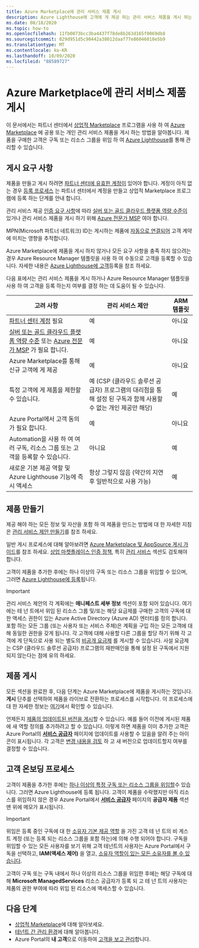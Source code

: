 ```yaml
---
title: Azure Marketplace에 관리 서비스 제품 게시
description: Azure Lighthouse에 고객에 게 제공 하는 관리 서비스 제품을 게시 하는 방법에 대해 알아봅니다.
ms.date: 08/18/2020
ms.topic: how-to
ms.openlocfilehash: 11fb0073bcc3ba4437f78de8b263d165f0069db8
ms.sourcegitcommit: 829d951d5c90442a38012daaf77e86046018e5b9
ms.translationtype: MT
ms.contentlocale: ko-KR
ms.lasthandoff: 10/09/2020
ms.locfileid: "88589727"
---
```

# <a name="publish-a-managed-service-offer-to-azure-marketplace"></a>Azure Marketplace에 관리 서비스 제품 게시

이 문서에서는 파트너 센터에서 [상업적 Marketplace](../../marketplace/partner-center-portal/commercial-marketplace-overview.md) 프로그램을 사용 하 여 [Azure Marketplace](https://azuremarketplace.microsoft.com) 에 공용 또는 개인 관리 서비스 제품을 게시 하는 방법을 알아봅니다. 제품을 구매한 고객은 구독 또는 리소스 그룹을 위임 하 여 [Azure Lighthouse](../overview.md)를 통해 관리할 수 있습니다.

## <a name="publishing-requirements"></a>게시 요구 사항

제품을 만들고 게시 하려면 [파트너 센터에 유효한 계정이](../../marketplace/partner-center-portal/create-account.md) 있어야 합니다. 계정이 아직 없는 경우 [등록 프로세스](https://aka.ms/joinmarketplace) 는 파트너 센터에서 계정을 만들고 상업적 Marketplace 프로그램에 등록 하는 단계를 안내 합니다.

관리 서비스 제공 [인증 요구 사항](/legal/marketplace/certification-policies#7004-business-requirements)에 따라 [실버 또는 골드 클라우드 플랫폼 역량 수준이](/partner-center/learn-about-competencies) 있거나 관리 서비스 제품을 게시 하기 위해 [Azure 전문가 MSP](https://partner.microsoft.com/membership/azure-expert-msp) 여야 합니다.

MPN(Microsoft 파트너 네트워크) ID는 게시하는 제품에 [자동으로 연결되어](../../cost-management-billing/manage/link-partner-id.md) 고객 계약에 미치는 영향을 추적합니다.

Azure Marketplace에 제품을 게시 하지 않거나 모든 요구 사항을 충족 하지 않으려는 경우 Azure Resource Manager 템플릿을 사용 하 여 수동으로 고객을 등록할 수 있습니다. 자세한 내용은 [Azure Lighthouse에 고객](onboard-customer.md)등록을 참조 하세요.

다음 표에서는 관리 서비스 제품을 게시 하거나 Azure Resource Manager 템플릿을 사용 하 여 고객을 등록 하는지 여부를 결정 하는 데 도움이 될 수 있습니다.

|**고려 사항**  |**관리 서비스 제안**  |**ARM 템플릿**  |
|---------|---------|---------|
|[파트너 센터 계정](../../marketplace/partner-center-portal/create-account.md) 필요   |예         |아니요        |
|[실버 또는 골드 클라우드 플랫폼 역량 수준](/partner-center/learn-about-competencies) 또는 [Azure 전문가 MSP](https://partner.microsoft.com/membership/azure-expert-msp) 가 필요 합니다.      |예         |아니요         |
|Azure Marketplace를 통해 신규 고객에 게 제공     |예     |아니요       |
|특정 고객에 게 제품을 제한할 수 있습니다.     |예 (CSP (클라우드 솔루션 공급자) 프로그램의 대리점을 통해 설정 된 구독과 함께 사용할 수 없는 개인 제공만 해당)         |예         |
|Azure Portal에서 고객 동의가 필요 합니다.     |예     |아니요   |
|Automation을 사용 하 여 여러 구독, 리소스 그룹 또는 고객을 등록할 수 있습니다. |아니요     |예    |
|새로운 기본 제공 역할 및 Azure Lighthouse 기능에 즉시 액세스     |항상 그렇지 않음 (약간의 지연 후 일반적으로 사용 가능)         |예         |

## <a name="create-your-offer"></a>제품 만들기

제공 해야 하는 모든 정보 및 자산을 포함 하 여 제품을 만드는 방법에 대 한 자세한 지침은 [관리 서비스 제안 만들기](../../marketplace/partner-center-portal/create-new-managed-service-offer.md)를 참조 하세요.

일반 게시 프로세스에 대해 알아보려면 [Azure Marketplace 및 AppSource 게시 가이드](../../marketplace/marketplace-publishers-guide.md)를 참조 하세요. [상업 마켓플레이스 인증 정책](/legal/marketplace/certification-policies), 특히 [관리 서비스](/legal/marketplace/certification-policies#700-managed-services) 섹션도 검토해야 합니다.

고객이 제품을 추가한 후에는 하나 이상의 구독 또는 리소스 그룹을 위임할 수 있으며, 그러면 [Azure Lighthouse에 등록](#the-customer-onboarding-process)됩니다.

> [!IMPORTANT]
> 관리 서비스 제안의 각 계획에는 **매니페스트 세부 정보** 섹션이 포함 되어 있습니다. 여기에는 테 넌 트에서 위임 된 리소스 그룹 및/또는 해당 요금제를 구매한 고객의 구독에 대 한 액세스 권한이 있는 Azure Active Directory (Azure AD) 엔터티를 정의 합니다. 포함 하는 모든 그룹 (또는 사용자 또는 서비스 주체)은 계획을 구입 하는 모든 고객에 대해 동일한 권한을 갖게 됩니다. 각 고객에 대해 사용할 다른 그룹을 할당 하기 위해 각 고객에 게 단독으로 사용 되는 별도의 [비공개 요금제](../../marketplace/private-offers.md) 를 게시할 수 있습니다. 사설 요금제는 CSP (클라우드 솔루션 공급자) 프로그램의 재판매인을 통해 설정 된 구독에서 지원 되지 않는다는 점에 유의 하세요.

## <a name="publish-your-offer"></a>제품 게시

모든 섹션을 완료한 후, 다음 단계는 Azure Marketplace에 제품을 게시하는 것입니다. **게시** 단추를 선택하여 제품을 라이브로 전환하는 프로세스를 시작합니다. 이 프로세스에 대 한 자세한 정보는 [여기](../../marketplace/partner-center-portal/create-new-managed-service-offer.md#publish)에서 확인할 수 있습니다. 

언제든지 [제품의 업데이트된 버전을 게시](../..//marketplace/partner-center-portal/update-existing-offer.md)할 수 있습니다. 예를 들어 이전에 게시된 제품에 새 역할 정의를 추가하려고 할 수 있습니다. 이렇게 하면 제품을 이미 추가한 고객은 Azure Portal의 [**서비스 공급자**](view-manage-service-providers.md) 페이지에 업데이트를 사용할 수 있음을 알려 주는 아이콘이 표시됩니다. 각 고객은 [변경 내용을 검토](view-manage-service-providers.md#update-service-provider-offers) 하 고 새 버전으로 업데이트할지 여부를 결정할 수 있습니다. 

## <a name="the-customer-onboarding-process"></a>고객 온보딩 프로세스

고객이 제품을 추가한 후에는 [하나 이상의 특정 구독 또는 리소스 그룹을 위임할](view-manage-service-providers.md#delegate-resources)수 있습니다. 그러면 Azure Lighthouse에 등록 됩니다. 고객이 제품을 수락했지만 아직 리소스를 위임하지 않은 경우 Azure Portal에서 [**서비스 공급자**](view-manage-service-providers.md) 페이지의 **공급자 제품** 섹션 맨 위에 메모가 표시됩니다.

> [!IMPORTANT]
> 위임은 등록 중인 구독에 대 한 [소유자 기본 제공 역할](../../role-based-access-control/built-in-roles.md#owner) 을 가진 고객 테 넌 트의 비 게스트 계정 (또는 등록 되는 리소스 그룹을 포함 하는)에 의해 수행 되어야 합니다. 구독을 위임할 수 있는 모든 사용자를 보기 위해 고객 테넌트의 사용자는 Azure Portal에서 구독을 선택하고, **IAM(액세스 제어)** 을 열고, [소유자 역할이 있는 모든 소유자를 볼 수 있습니다](../../role-based-access-control/role-assignments-list-portal.md#list-owners-of-a-subscription).

고객이 구독 또는 구독 내에서 하나 이상의 리소스 그룹을 위임한 후에는 해당 구독에 대해 **Microsoft ManagedServices** 리소스 공급자가 등록 되 고 테 넌 트의 사용자는 제품의 권한 부여에 따라 위임 된 리소스에 액세스할 수 있습니다.

## <a name="next-steps"></a>다음 단계

- [상업적 Marketplace](../../marketplace/partner-center-portal/commercial-marketplace-overview.md)에 대해 알아보세요.
- [테넌트 간 관리 환경](../concepts/cross-tenant-management-experience.md)에 대해 알아봅니다.
- Azure Portal의 **내 고객**으로 이동하여 [고객을 보고 관리](view-manage-customers.md)합니다.
